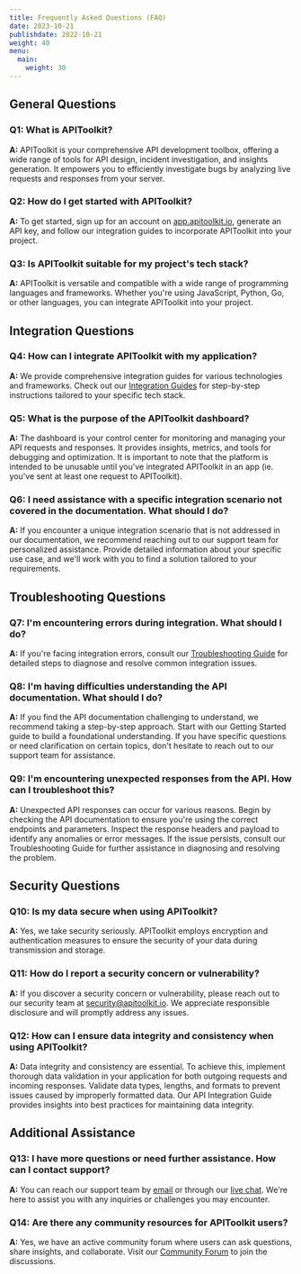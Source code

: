 ```yaml
---
title: Frequently Asked Questions (FAQ)
date: 2023-10-21
publishdate: 2022-10-21
weight: 40
menu:
  main:
    weight: 30
---
```


## General Questions

### Q1: What is APIToolkit?

**A:** APIToolkit is your comprehensive API development toolbox, offering a wide range of tools for API design, incident investigation, and insights generation. It empowers you to efficiently investigate bugs by analyzing live requests and responses from your server.

### Q2: How do I get started with APIToolkit?

**A:** To get started, sign up for an account on [app.apitoolkit.io](https://app.apitoolkit.io/), generate an API key, and follow our integration guides to incorporate APIToolkit into your project.

### Q3: Is APIToolkit suitable for my project's tech stack?

**A:** APIToolkit is versatile and compatible with a wide range of programming languages and frameworks. Whether you're using JavaScript, Python, Go, or other languages, you can integrate APIToolkit into your project.

## Integration Questions

### Q4: How can I integrate APIToolkit with my application?

**A:** We provide comprehensive integration guides for various technologies and frameworks. Check out our [Integration Guides](/docs/quickstarts/) for step-by-step instructions tailored to your specific tech stack.

### Q5: What is the purpose of the APIToolkit dashboard?

**A:** The dashboard is your control center for monitoring and managing your API requests and responses. It provides insights, metrics, and tools for debugging and optimization. It is important to note that the platform is intended to be unusable until you've integrated APIToolkit in an app (ie. you've sent at least one request to APIToolkit).

### Q6: I need assistance with a specific integration scenario not covered in the documentation. What should I do?

**A:** If you encounter a unique integration scenario that is not addressed in our documentation, we recommend reaching out to our support team for personalized assistance. Provide detailed information about your specific use case, and we'll work with you to find a solution tailored to your requirements.

## Troubleshooting Questions

### Q7: I'm encountering errors during integration. What should I do?

**A:** If you're facing integration errors, consult our [Troubleshooting Guide](/docs/troubleshooting-and-faq/troubleshooting-errors/) for detailed steps to diagnose and resolve common integration issues.

### Q8: I'm having difficulties understanding the API documentation. What should I do?

**A:** If you find the API documentation challenging to understand, we recommend taking a step-by-step approach. Start with our Getting Started guide to build a foundational understanding. If you have specific questions or need clarification on certain topics, don't hesitate to reach out to our support team for assistance.

### Q9: I'm encountering unexpected responses from the API. How can I troubleshoot this?

**A:** Unexpected API responses can occur for various reasons. Begin by checking the API documentation to ensure you're using the correct endpoints and parameters. Inspect the response headers and payload to identify any anomalies or error messages. If the issue persists, consult our Troubleshooting Guide for further assistance in diagnosing and resolving the problem.

## Security Questions

### Q10: Is my data secure when using APIToolkit?

**A:** Yes, we take security seriously. APIToolkit employs encryption and authentication measures to ensure the security of your data during transmission and storage.

### Q11: How do I report a security concern or vulnerability?

**A:** If you discover a security concern or vulnerability, please reach out to our security team at [security@apitoolkit.io](mailto:hello@apitoolkit.io). We appreciate responsible disclosure and will promptly address any issues.

### Q12: How can I ensure data integrity and consistency when using APIToolkit?

**A:** Data integrity and consistency are essential. To achieve this, implement thorough data validation in your application for both outgoing requests and incoming responses. Validate data types, lengths, and formats to prevent issues caused by improperly formatted data. Our API Integration Guide provides insights into best practices for maintaining data integrity.

## Additional Assistance

### Q13: I have more questions or need further assistance. How can I contact support?

**A:** You can reach our support team by [email](mailto:hello@apitoolkit.io) or through our [live chat](https://calendly.com/tonyalaribe/30min?month=2023-10). We're here to assist you with any inquiries or challenges you may encounter.

### Q14: Are there any community resources for APIToolkit users?

**A:** Yes, we have an active community forum where users can ask questions, share insights, and collaborate. Visit our [Community Forum](https://discord.com/invite/dEB6EjQnKB) to join the discussions.
